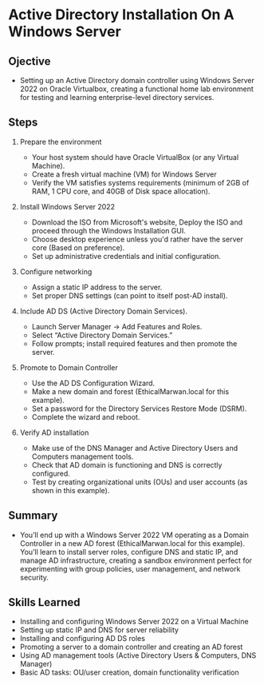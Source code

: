 # Active Directory Installation On A Windows Server

## Ojective
- Setting up an Active Directory domain controller using Windows Server 2022 on Oracle Virtualbox, creating a functional home lab environment for testing and learning enterprise-level directory services.

## Steps
1. Prepare the environment
   - Your host system should have Oracle VirtualBox (or any Virtual Machine).
   - Create a fresh virtual machine (VM) for Windows Server
   - Verify the VM satisfies systems requirements (minimum of 2GB of RAM, 1 CPU core, and 40GB of Disk space allocation).

2. Install Windows Server 2022
   - Download the ISO from Microsoft's website, Deploy the ISO and proceed through the Windows Installation GUI.
   - Choose desktop experience unless you'd rather have the server core (Based on preference).
   - Set up administrative credentials and initial configuration.
  
3. Configure networking
   - Assign a static IP address to the server.
   - Set proper DNS settings (can point to itself post-AD install).

4. Include AD DS (Active Directory Domain Services).
   - Launch Server Manager → Add Features and Roles.
   - Select “Active Directory Domain Services.”
   - Follow prompts; install required features and then promote the server.
  
5. Promote to Domain Controller
   - Use the AD DS Configuration Wizard.
   - Make a new domain and forest (EthicalMarwan.local for this example).
   - Set a password for the Directory Services Restore Mode (DSRM).
   - Complete the wizard and reboot.

6. Verify AD installation
   - Make use of the DNS Manager and Active Directory Users and Computers management tools.
   - Check that AD domain is functioning and DNS is correctly configured.
   - Test by creating organizational units (OUs) and user accounts (as shown in this example).
  

## Summary
- You’ll end up with a Windows Server 2022 VM operating as a Domain Controller in a new AD forest (EthicalMarwan.local for this example). You’ll learn to install server roles, configure DNS and static IP, and manage AD infrastructure, creating a sandbox environment perfect for experimenting with group policies, user management, and network security.


## Skills Learned
- Installing and configuring Windows Server 2022 on a Virtual Machine
- Setting up static IP and DNS for server reliability
- Installing and configuring AD DS roles
- Promoting a server to a domain controller and creating an AD forest
- Using AD management tools (Active Directory Users & Computers, DNS Manager)
- Basic AD tasks: OU/user creation, domain functionality verification
